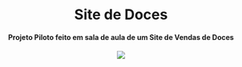 <h1 align="center">Site de Doces</h1>
<h4 align="center">Projeto Piloto feito em sala de aula de um Site de Vendas de Doces<h4>
<p align="center">
<img src="http://img.shields.io/static/v1?label=STATUS&message=EM%20DESENVOLVIMENTO&color=GREEN&style=for-the-badge](https://img.shields.io/badge/STATUS-EM%20DESENVOLVIMENTO-green)"/>
</p>

